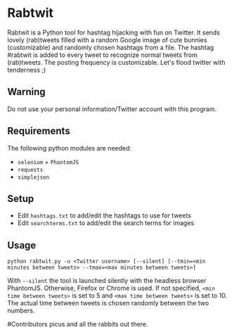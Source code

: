 # Rabtwit
Rabtwit is a Python tool for hashtag hijacking with fun on Twitter. It sends lovely (rab)tweets filled with a random Google image of cute bunnies (customizable) and randomly chosen hashtags from a file. The hashtag #rabtwit is added to every tweet to recognize normal tweets from (rab)tweets. The posting frequency is customizable.
Let's flood twitter with tenderness ;)

## Warning
Do not use your personal information/Twitter account with this program.

## Requirements
The following python modules are needed:
* `selenium` + `PhantomJS` 
* `requests`
* `simplejson`

## Setup
* Edit `hashtags.txt` to add/edit the hashtags to use for tweets
* Edit `searchterms.txt` to add/edit the search terms for images

## Usage
`python rabtwit.py -u <Twitter username> [--silent] [--tmin=<min minutes between tweets> --tmax=<max minutes between tweets>]`

With `--silent` the tool is launched silently with the headless browser PhantomJS. Otherwise, Firefox or Chrome is used.
If not specified, `<min time between tweets>` is set to 5 and `<max time between tweets>` is set to 10. The actual time between tweets is chosen randomly between the two numbers.


#Contributors
picus and all the rabbits out there. 
